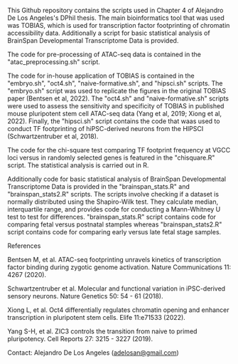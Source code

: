 This Github repository contains the scripts used in Chapter 4 of Alejandro De Los Angeles's DPhil thesis. The main bioinformatics tool that was used was TOBIAS, which is used for transcription factor footprinting of chromatin accessibility data. Additionally a script for basic statistical analysis of BrainSpan Developmental Transcriptome Data is provided.

The code for pre-processing of ATAC-seq data is contained in the "atac_preprocessing.sh" script. 

The code for in-house application of TOBIAS is contained in the "embryo.sh", "oct4.sh", "naive-formative.sh", and "hipsci.sh" scripts. The "embryo.sh" script was used to replicate the figures in the original TOBIAS paper (Bentsen et al, 2022). The "oct4.sh" and "naive-formative.sh" scripts were used to assess the sensitivity and specificity of TOBIAS in published mouse pluripotent stem cell ATAC-seq data (Yang et al, 2019; Xiong et al, 2022). Finally, the "hipsci.sh" script contains the code that waas used to conduct TF footprinting of hiPSC-derived neurons from the HIPSCI (Schwartzentruber et al, 2018).

The code for the chi-square test comparing TF footprint frequency at VGCC loci versus in randomly selected genes is featured in the "chisquare.R" script. The statistical analysis is carried out in R.

Additionally code for basic statistical analysis of BrainSpan Developmental Transcriptome Data is provided in the "brainspan_stats.R" and "brainspan_stats2.R" scripts. The scripts involve checking if a dataset is normally distributed using the Shapiro-Wilk test. They calculate median, interquartile range, and provides code for conducting a Mann-Whitney U test to test for differences. "brainspan_stats.R" script contains code for comparing fetal versus postnatal stamples whereas "brainspan_stats2.R" script contains code for comparing early versus late fetal stage samples.

References

Bentsen M, et al. ATAC-seq footprinting unravels kinetics of transcription factor binding during zygotic genome activation. Nature Communications 11: 4267 (2020).

Schwartzentruber et al. Molecular and functional variation in iPSC-derived sensory neurons. Nature Genetics 50: 54 - 61 (2018).

Xiong L, et al. Oct4 differentially regulates chromatin opening and enhancer transcription in pluripotent stem cells. Elife 11:e71533 (2022).

Yang S-H, et al. ZIC3 controls the transition from naive to primed pluripotency. Cell Reports 27: 3215 - 3227 (2019).

Contact: Alejandro De Los Angeles (adelosan@gmail.com)
